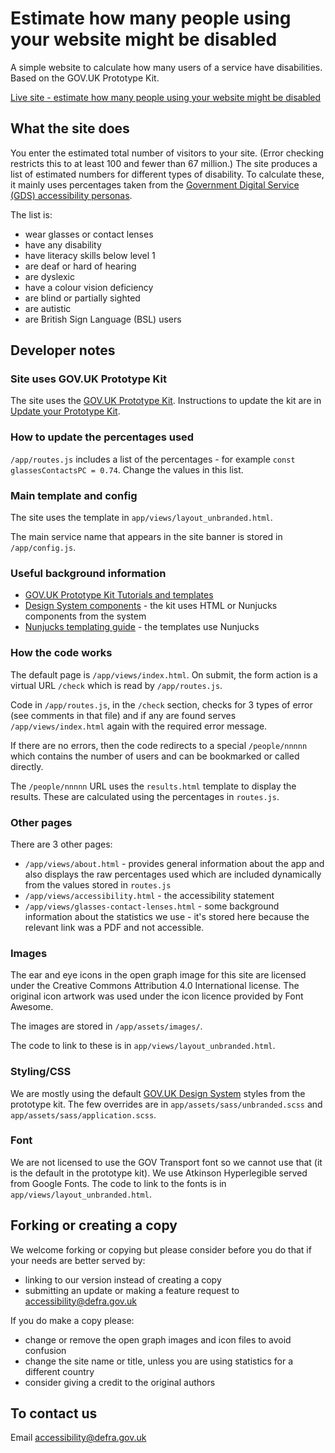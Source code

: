 # Estimate how many people using your website might be disabled

A simple website to calculate how many users of a service have disabilities. Based on the GOV.UK Prototype Kit.

[Live site - estimate how many people using your website might be disabled](https://how-many.herokuapp.com/)

## What the site does

You enter the estimated total number of visitors to your site. (Error checking restricts this to at least 100 and fewer than 67 million.) The site produces a list of estimated numbers for different types of disability. To calculate these, it mainly uses percentages taken from the [Government Digital Service (GDS) accessibility personas](https://alphagov.github.io/accessibility-personas/).

The list is:

* wear glasses or contact lenses
* have any disability
* have literacy skills below level 1
* are deaf or hard of hearing
* are dyslexic
* have a colour vision deficiency
* are blind or partially sighted
* are autistic
* are British Sign Language (BSL) users


## Developer notes

### Site uses GOV.UK Prototype Kit

The site uses the [GOV.UK Prototype Kit](https://govuk-prototype-kit.herokuapp.com/docs). Instructions to update the kit are in [Update your Prototype Kit](https://govuk-prototype-kit.herokuapp.com/docs/updating-the-kit).


### How to update the percentages used

`/app/routes.js` includes a list of the percentages - for example `const glassesContactsPC = 0.74`. Change the values in this list.


### Main template and config

The site uses the template in `app/views/layout_unbranded.html`.

The main service name that appears in the site banner is stored in `/app/config.js`.


### Useful background information

* [GOV.UK Prototype Kit Tutorials and templates](https://govuk-prototype-kit.herokuapp.com/docs/tutorials-and-examples)
* [Design System components](https://design-system.service.gov.uk/components/) - the kit uses HTML or Nunjucks components from the system
* [Nunjucks templating guide](https://mozilla.github.io/nunjucks/templating.html) - the templates use Nunjucks


### How the code works

The default page is `/app/views/index.html`.
On submit, the form action is a virtual URL `/check` which is read by `/app/routes.js`.

Code in `/app/routes.js`, in the `/check` section, checks for 3 types of error (see comments in that file) and if any are found serves `/app/views/index.html` again with the required error message.

If there are no errors, then the code redirects to a special `/people/nnnnn` which contains the number of users and can be bookmarked or called directly.

The `/people/nnnnn` URL uses the `results.html` template to display the results. These are calculated using the percentages in `routes.js`.


### Other pages

There are 3 other pages:

* `/app/views/about.html` - provides general information about the app and also displays the raw percentages used which are included dynamically from the values stored in `routes.js`
* `/app/views/accessibility.html` - the accessibility statement
* `/app/views/glasses-contact-lenses.html` - some background information about the statistics we use - it's stored here because the relevant link was a PDF and not accessible.


### Images

The ear and eye icons in the open graph image for this site are licensed under the Creative Commons Attribution 4.0 International license. The original icon artwork was used under the icon licence provided by Font Awesome.

The images are stored in `/app/assets/images/`.

The code to link to these is in `app/views/layout_unbranded.html`.


### Styling/CSS

We are mostly using the default [GOV.UK Design System](https://design-system.service.gov.uk/) styles from the prototype kit. The few overrides are in `app/assets/sass/unbranded.scss` and `app/assets/sass/application.scss`.


### Font

We are not licensed to use the GOV Transport font so we cannot use that (it is the default in the prototype kit). We use Atkinson Hyperlegible served from Google Fonts. The code to link to the fonts is in `app/views/layout_unbranded.html`.


## Forking or creating a copy

We welcome forking or copying but please consider before you do that if your needs are better served by:

* linking to our version instead of creating a copy
* submitting an update or making a feature request to [accessibility@defra.gov.uk](mailto:accessibility@defra.gov.uk)

If you do make a copy please:

* change or remove the open graph images and icon files to avoid confusion
* change the site name or title, unless you are using statistics for a different country
* consider giving a credit to the original authors


## To contact us

Email [accessibility@defra.gov.uk](mailto:accessibility@defra.gov.uk)
